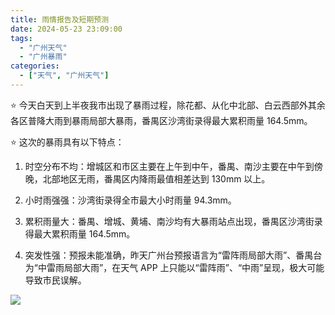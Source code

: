 ```yaml
---
title: 雨情报告及短期预测
date: 2024-05-23 23:09:00
tags:
  - "广州天气"
  - "广州暴雨"
categories:
  - ["天气", "广州天气"]
---
```


⭐ 今天白天到上半夜我市出现了暴雨过程，除花都、从化中北部、白云西部外其余各区普降大雨到暴雨局部大暴雨，番禺区沙湾街录得最大累积雨量 164.5mm。

⭐ 这次的暴雨具有以下特点：

1. 时空分布不均：增城区和市区主要在上午到中午，番禺、南沙主要在中午到傍晚，北部地区无雨，番禺区内降雨最值相差达到 130mm 以上。

2. 小时雨强强：沙湾街录得全市最大小时雨量 94.3mm。

3. 累积雨量大：番禺、增城、黄埔、南沙均有大暴雨站点出现，番禺区沙湾街录得最大累积雨量 164.5mm。

4. 突发性强：预报未能准确，昨天广州台预报语言为“雷阵雨局部大雨”、番禺台为“中雷雨局部大雨”，在天气 APP 上只能以“雷阵雨”、“中雨”呈现，极大可能导致市民误解。

![](/images/008s0t3Ygy1hpzuhvk9jdj30i20p0h44.jpg)
